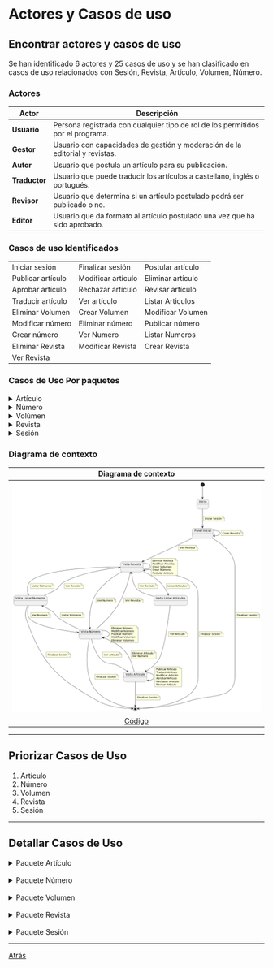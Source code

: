 # Actores y Casos de uso

## Encontrar actores y casos de uso 

Se han identificado 6 actores y 25 casos de uso y se han clasificado en casos de uso relacionados con Sesión, Revista, Artículo, Volumen, Número.


### Actores
<div align="center">

| Actor         | Descripción                                                                     |
| ------------- | ------------------------------------------------------------------------------- |
| **Usuario**   | Persona registrada con cualquier tipo de rol de los permitidos por el programa. |
| **Gestor**    | Usuario con capacidades de gestión y moderación de la editorial y revistas.     |
| **Autor**     | Usuario que postula un artículo para su publicación.                            |
| **Traductor** | Usuario que puede traducir los artículos a castellano, inglés o portugués.      |
| **Revisor**   | Usuario que determina si un artículo postulado podrá ser publicado o no.        |
| **Editor**    | Usuario que da formato al artículo postulado una vez que ha sido aprobado.      |

</div>


### Casos de uso Identificados

<div align="center">

|                   |                    |                   |
| ----------------- | ------------------ | ----------------- |
| Iniciar sesión    | Finalizar sesión   | Postular artículo |
| Publicar artículo | Modificar artículo | Eliminar artículo |
| Aprobar artículo  | Rechazar artículo  | Revisar artículo  |
| Traducir artículo | Ver artículo       | Listar Articulos  |
| Eliminar Volumen  | Crear Volumen      | Modificar Volumen |
| Modificar número  | Eliminar número    | Publicar número   |
| Crear número      | Ver Numero         | Listar Numeros    |
| Eliminar Revista  | Modificar Revista  | Crear Revista     |
| Ver Revista       |                    |                   |

</div>


### Casos de Uso Por paquetes

<details>
  <summary>Artículo</summary>
  
![](EncontrarCasosDeUso/images/Articulo.png)
<br/>
[Código](EncontrarCasosDeUso/articulo.puml)  

</details>

<details>
  <summary>Número</summary>
  
![](EncontrarCasosDeUso/images/Numero.png)
<br/>
[Código](EncontrarCasosDeUso/numero.puml)  

</details>

<details>
  <summary>Volúmen</summary>
  
![](EncontrarCasosDeUso/images/Volumen.png)
<br/>
[Código](EncontrarCasosDeUso/volumen.puml)  

</details>

<details>
  <summary>Revista</summary>
  
![](EncontrarCasosDeUso/images/Revista.png)
<br/>
[Código](EncontrarCasosDeUso/revista.puml)  

</details>

<details>
  <summary>Sesión</summary>
  
![](EncontrarCasosDeUso/images/Sesion.png)
<br/>
[Código](EncontrarCasosDeUso/sesion.puml) 

</details>


### Diagrama de contexto

<div align="center">

|Diagrama de contexto
|:-:
|![](EncontrarCasosDeUso/images/DiagramaDeContexto.png)
|[Código](EncontrarCasosDeUso/DiagramaDeContexto.puml)

</div>

<hr>

## Priorizar Casos de Uso

1. Artículo
2. Número
3. Volumen
4. Revista
5. Sesión

<hr>

## Detallar Casos de Uso

<details>
  <summary>Paquete Artículo</summary>

  <details>
    <summary>Ver Artículo</summary>
    
  ![](DetallarCasosDeUso/images/VerArticulo.png)
  <br/>
  [Código](DetallarCasosDeUso/VerArticulo.puml) 

  </details>

  <details>
    <summary>Listar Artículos</summary>
    
  ![](DetallarCasosDeUso/images/ListarArticulos.png)
  <br/>
  [Código](DetallarCasosDeUso/ListarArticulos.puml) 

  </details>

  <details>
    <summary>Revisar Artículo</summary>
    
  ![](DetallarCasosDeUso/images/RevisarArticulo.png)
  <br/>
  [Código](DetallarCasosDeUso/RevisarArticulo.puml) 

  </details>

  <details>
    <summary>Rechazar Artículo</summary>
    
  ![](DetallarCasosDeUso/images/RechazarArticulo.png)
  <br/>
  [Código](DetallarCasosDeUso/RechazarArticulo.puml) 

  </details>

  <details>
    <summary>Aprobar Artículo</summary>
    
  ![](DetallarCasosDeUso/images/AprobarArticulo.png)
  <br/>
  [Código](DetallarCasosDeUso/AprobarArticulo.puml) 

  </details>

  <details>
    <summary>Traducir Artículo</summary>
    
  ![](DetallarCasosDeUso/images/TraducirArticulo.png)
  <br/>
  [Código](DetallarCasosDeUso/TraducirArticulo.puml) 

  </details>

  <details>
    <summary>Modificar Articulo</summary>
    
  ![](DetallarCasosDeUso/images/ModificarArticulo.png)
  <br/>
  [Código](DetallarCasosDeUso/ModificarArticulo.puml) 

  </details>

  <details>
    <summary>Eliminar Artículo</summary>
    
  ![](DetallarCasosDeUso/images/EliminarArticulo.png)
  <br/>
  [Código](DetallarCasosDeUso/EliminarArticulo.puml) 

  </details>

  <details>
    <summary>Publicar Artículo</summary>
    
  ![](DetallarCasosDeUso/images/PublicarArticulo.png)
  <br/>
  [Código](DetallarCasosDeUso/PublicarArticulo.puml) 

  </details>

  <details>
    <summary>Postular Artículo</summary>
    
  ![](DetallarCasosDeUso/images/PostularArticulo.png)
  <br/>
  [Código](DetallarCasosDeUso/PostularArticulo.puml) 

  </details>

</details>

<br/>

<details>
  <summary>Paquete Número</summary>

  <details>
    <summary>Ver Número</summary>
    
  ![](DetallarCasosDeUso/images/VerNumero.png)
  <br/>
  [Código](DetallarCasosDeUso/VerNumero.puml) 

  </details>

  <details>
    <summary>Listar Números</summary>
    
  ![](DetallarCasosDeUso/images/ListarNumeros.png)
  <br/>
  [Código](DetallarCasosDeUso/ListarNumeros.puml) 

  </details>

  <details>
    <summary>Publicar número</summary>
    
  ![](DetallarCasosDeUso/images/PublicarNumero.png)
  <br/>
  [Código](DetallarCasosDeUso/PublicarNumero.puml) 

  </details>

  <details>
    <summary>Eliminar Número</summary>
    
  ![](DetallarCasosDeUso/images/EliminarNumero.png)
  <br/>
  [Código](DetallarCasosDeUso/EliminarNumero.puml) 

  </details>

  <details>
    <summary>Modificar Número</summary>
    
  ![](DetallarCasosDeUso/images/ModificarNumero.png)
  <br/>
  [Código](DetallarCasosDeUso/ModificarNumero.puml) 

  </details>

  <details>
    <summary>Crear Número</summary>
    
  ![](DetallarCasosDeUso/images/CrearNumero.png)
  <br/>
  [Código](DetallarCasosDeUso/CrearNumero.puml) 

  </details>

</details>

<br/>

<details>
  <summary>Paquete Volumen</summary>

  <details>
  <summary>Eliminar Volumen</summary>
  
  ![](DetallarCasosDeUso/images/EliminarVolumen.png)
  <br/>
  [Código](DetallarCasosDeUso/EliminarVolumen.puml) 

  </details>

  <details>
    <summary>Modificar Volumen</summary>
    
  ![](DetallarCasosDeUso/images/ModificarVolumen.png)
  <br/>
  [Código](DetallarCasosDeUso/ModificarVolumen.puml) 

  </details>

  <details>
    <summary>Crear Volumen</summary>
    
  ![](DetallarCasosDeUso/images/CrearVolumen.png)
  <br/>
  [Código](DetallarCasosDeUso/CrearVolumen.puml) 

  </details>

</details>

<br/>

<details>
  <summary>Paquete Revista</summary>

  <details>
    <summary>Ver Revista</summary>
    
  ![](DetallarCasosDeUso/images/VerRevista.png)
  <br/>
  [Código](DetallarCasosDeUso/VerRevista.puml) 

  </details>

  <details>
    <summary>Crear Revista</summary>
    
  ![](DetallarCasosDeUso/images/CrearRevista.png)
  <br/>
  [Código](DetallarCasosDeUso/CrearRevista.puml) 

  </details>

  <details>
    <summary>Modificar Revista</summary>
    
  ![](DetallarCasosDeUso/images/ModificarRevista.png)
  <br/>
  [Código](DetallarCasosDeUso/ModificarRevista.puml) 

  </details>

  <details>
    <summary>Eliminar Revista</summary>
    
  ![](DetallarCasosDeUso/images/EliminarRevista.png)
  <br/>
  [Código](DetallarCasosDeUso/EliminarRevista.puml) 

  </details>
  
</details>

<br/>

<details>
  <summary>Paquete Sesión</summary>

  <details>
    <summary>Iniciar Sesión</summary>
    
  ![](DetallarCasosDeUso/images/IniciarSesion.png)
  <br/>
  [Código](DetallarCasosDeUso/IniciarSesion.puml) 

  </details>

  <details>
    <summary>Finalizar Sesión</summary>
    
  ![](DetallarCasosDeUso/images/FinalizarSesion.png)
  <br/>
  [Código](DetallarCasosDeUso/FinalizarSesion.puml) 

  </details>

</details>

<hr>

[Atrás](../readme.md)